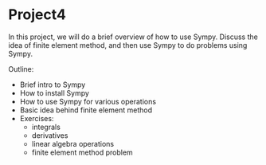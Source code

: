 # Project4

In this project, we will do a brief overview of how to use Sympy. Discuss the idea of finite element method, and then use Sympy to do problems using Sympy.

Outline:

- Brief intro to Sympy
- How to install Sympy
- How to use Sympy for various operations
- Basic idea behind finite element method
- Exercises:
    - integrals
    - derivatives
    - linear algebra operations
    - finite element method problem
